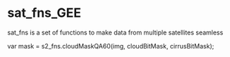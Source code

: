 # sat_fns_GEE
sat_fns is a set of functions to make data from multiple satellites seamless

var mask = s2_fns.cloudMaskQA60(img, cloudBitMask, cirrusBitMask);

